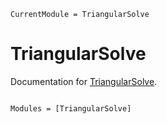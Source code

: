 ```@meta
CurrentModule = TriangularSolve
```

# TriangularSolve

Documentation for [TriangularSolve](https://github.com/JuliaSIMD/TriangularSolve.jl).

```@index
```

```@autodocs
Modules = [TriangularSolve]
```
